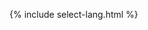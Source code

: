 <!-- ---
layout: tags
icon: fas fa-tags
order: 2
{% include select-lang.html %}
--- -->

{% include select-lang.html %}

<script async src="https://pagead2.googlesyndication.com/pagead/js/adsbygoogle.js?client=ca-pub-6126218905254433"
     crossorigin="anonymous"></script>